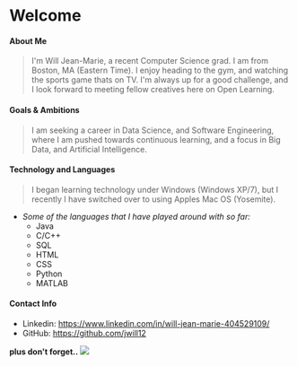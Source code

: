 # Welcome #

#### About Me

> I'm Will Jean-Marie, a recent Computer Science grad. I am from Boston, MA (Eastern Time). 
> I enjoy heading to the gym, and watching the sports game thats on TV. 
> I'm always up for a good challenge, and I look forward to meeting fellow creatives here on Open Learning.

#### Goals & Ambitions

> I am seeking a career in Data Science, and Software Engineering, where I am pushed towards continuous learning, and a focus in Big Data, and Artificial Intelligence.

#### Technology and Languages

> I began learning technology under Windows (Windows XP/7), but I recently I have switched over to using Apples Mac OS (Yosemite).

- *Some of the languages that I have played around with so far:*
  * Java
  * C/C++
  * SQL
  * HTML
  * CSS
  * Python
  * MATLAB

#### Contact Info

* Linkedin: https://www.linkedin.com/in/will-jean-marie-404529109/
* GitHub: https://github.com/jwill12

**plus don't forget..**
<img src= "https://www.boston.com/wp-content/uploads/2015/02/04600558.jpg"/>
